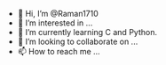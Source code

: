 - 👋 Hi, I’m @Raman1710
- 👀 I’m interested in ...
- 🌱 I’m currently learning C and Python.
- 💞️ I’m looking to collaborate on ...
- 📫 How to reach me ...

<!---
Raman1710/Raman1710 is a ✨ special ✨ repository because its `README.md` (this file) appears on your GitHub profile.
You can click the Preview link to take a look at your changes.
--->
